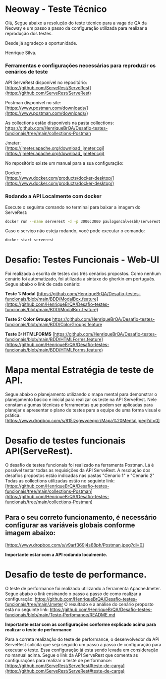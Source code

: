 
# Neoway - Teste Técnico

Olá, 
Segue abaixo a resolução do teste técnico para a vaga de QA da Neoway e um passo a passo da configuração utilizada para realizar a reprodução dos testes.

Desde já agradeço a oportunidade.

Henrique Silva.

### Ferramentas e configurações necessárias para reproduzir os cenários de teste

API ServeRest disponível no repositório: [https://github.com/ServeRest/ServeRest](https://github.com/ServeRest/ServeRest)

Postman disponível no site:  
[https://www.postman.com/downloads/](https://www.postman.com/downloads/)

As collections estão disponíveis na pasta collections: https://github.com/HenriqueBrQA/Desafio-testes-funcionais/tree/main/collections-Postman

Jmeter:  
[https://jmeter.apache.org/download_jmeter.cgi](https://jmeter.apache.org/download_jmeter.cgi)

No repositório existe um manual para a sua configuração:

Docker:  
[https://www.docker.com/products/docker-desktop/](https://www.docker.com/products/docker-desktop/)

### Rodando a API Localmente com docker

Execute o seguinte comando no terminal para baixar a imagem do ServeRest:
```sh
docker run --name serverest -d -p 3000:3000 paulogoncalvesbh/serverest:latest
```
Caso o serviço não esteja rodando, você pode executar o comando:
```sh
docker start serverest
```

# Desafio: Testes Funcionais - Web-UI

Foi realizada a escrita de testes dos três cenários propostos. Como nenhum cenário foi automatizado, foi utilizada a sintaxe do gherkin em português. Segue abaixo o link de cada cenário:

**Teste 1: Modal**
 [https://github.com/HenriqueBrQA/Desafio-testes-funcionais/blob/main/BDD/ModalBox.feature](https://github.com/HenriqueBrQA/Desafio-testes-funcionais/blob/main/BDD/ModalBox.feature)

**Teste 2: Color Groups**
https://github.com/HenriqueBrQA/Desafio-testes-funcionais/blob/main/BDD/ColorGroups.feature

**Teste 3: HTMLFORMS**
 [https://github.com/HenriqueBrQA/Desafio-testes-funcionais/blob/main/BDD/HTMLForms.feature](https://github.com/HenriqueBrQA/Desafio-testes-funcionais/blob/main/BDD/HTMLForms.feature)
 
# Mapa mental Estratégia de teste de API.

Segue abaixo o planejamento utilizando o mapa mental para demonstrar o planejamento básico e inicial para realizar os teste na API ServeRest. Nele constam algumas técnicas e ferramentas que podem ser aplicadas para planejar  e apresentar o plano de testes para a equipe de uma forma visual e prática.
[https://www.dropbox.com/s/815lzsgwvceqpir/Mapa%20Mental.jpeg?dl=0]

# Desafio de testes funcionais API(ServeRest).

O desafio de testes funcionais foi realizado na ferramenta Postman. Lá é possivel testar todas as requisições da API ServeRest. A resolução dos desafios propostos estão indicadas nas pastas "Cenario 1" e "Cenario 2"
Todas as collections utilizadas estão no seguinte link: [https://github.com/HenriqueBrQA/Desafio-testes-funcionais/tree/main/collections-Postman](https://github.com/HenriqueBrQA/Desafio-testes-funcionais/tree/main/collections-Postman)

## Para o seu correto funcionamento, é necessário configurar as variáveis globais conforme imagem abaixo:

[https://www.dropbox.com/s/v9arf369j4s68ph/Postman.jpeg?dl=0]

**Importante estar com a API rodando localmente.**

# Desafio de teste de performance.

O teste de performance foi realizado utilizando a ferramenta ApacheJmeter. Segue abaixo o link ensinando o passo a passo de como realizar a configuração:
https://github.com/HenriqueBrQA/Desafio-testes-funcionais/tree/main/Jmeter
O resultado e a análise do cenário proposto está no seguinte link:
https://github.com/HenriqueBrQA/Desafio-testes-funcionais/blob/main/Teste-Perfomance/README.md

**Importante estar com as configurações conforme explicado acima para realizar o teste de performance**

Para a correta realização do teste de performance, o desenvolvedor da API ServeRest solicita que seja seguido um passo a passo de configuração para executar o teste. Essa configuração já esta sendo levada em consideração no manual acima. Segue o link da API ServeRest que comenta as configurações para realizar o teste de performance:
 [https://github.com/ServeRest/ServeRest#teste-de-carga](https://github.com/ServeRest/ServeRest#teste-de-carga)